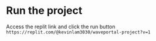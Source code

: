 # Run the project

Access the replit link and click the run button 
`https://replit.com/@kevinlam3030/waveportal-project?v=1`
